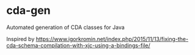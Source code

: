 # cda-gen
Automated generation of CDA classes for Java

Inspired by https://www.igorkromin.net/index.php/2015/11/13/fixing-the-cda-schema-compilation-with-xjc-using-a-bindings-file/
